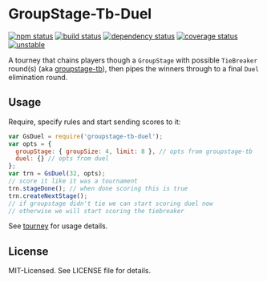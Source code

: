 # GroupStage-Tb-Duel
[![npm status](http://img.shields.io/npm/v/groupstage-tb-duel.svg)](https://www.npmjs.org/package/groupstage-tb-duel)
[![build status](https://secure.travis-ci.org/clux/groupstage-tb-duel.svg)](http://travis-ci.org/clux/groupstage-tb-duel)
[![dependency status](https://david-dm.org/clux/groupstage-tb-duel.svg)](https://david-dm.org/clux/groupstage-tb-duel)
[![coverage status](http://img.shields.io/coveralls/clux/groupstage-tb-duel.svg)](https://coveralls.io/r/clux/groupstage-tb-duel)
[![unstable](http://img.shields.io/badge/stability-unstable-E5AE13.svg)](http://nodejs.org/api/documentation.html#documentation_stability_index)

A tourney that chains players though a `GroupStage` with possible `TieBreaker` round(s) (aka [groupstage-tb](https://www.npmjs.org/package/groupstage-tb)), then pipes the winners through to a final `Duel` elimination round.

## Usage
Require, specify rules and start sending scores to it:

```js
var GsDuel = require('groupstage-tb-duel');
var opts = {
  groupStage: { groupSize: 4, limit: 8 }, // opts from groupstage-tb
  duel: {} // opts from duel
};
var trn = GsDuel(32, opts);
// score it like it was a tournament
trn.stageDone(); // when done scoring this is true
trn.createNextStage();
// if groupstage didn't tie we can start scoring duel now
// otherwise we will start scoring the tiebreaker
```

See [tourney](https://npmjs.org/tourney) for usage details.

## License
MIT-Licensed. See LICENSE file for details.
